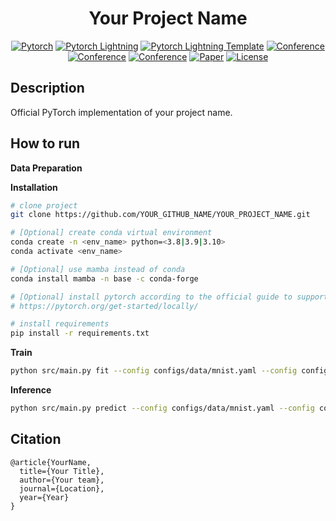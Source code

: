 <div align="center">    

# Your Project Name

[![Pytorch](https://img.shields.io/badge/PyTorch-ee4c2c?logo=pytorch&logoColor=white)](https://pytorch.org/get-started/locally/)
[![Pytorch Lightning](https://img.shields.io/badge/-Lightning-792ee5?logo=pytorchlightning&logoColor=white)](https://lightning.ai/pages/open-source/)
[![Pytorch Lightning Template](https://img.shields.io/badge/-Pytorch--Lightning--Template-017F2F?style=flat&logo=github&labelColor=gray)](https://github.com/DavidZhang73/pytorch-lightning-template)
[![Conference](http://img.shields.io/badge/CVPR-2022-4b44ce.svg)]()
[![Conference](http://img.shields.io/badge/ICCV-2022-4b44ce.svg)]()
[![Conference](http://img.shields.io/badge/ECCV-2022-4b44ce.svg)]()
[![Paper](http://img.shields.io/badge/Paper-arxiv.1234.1234-B31B1B.svg)]()
[![License](https://img.shields.io/badge/License-MIT-blue.svg)](./LICENSE)

</div>

## Description
Official PyTorch implementation of your project name.

## How to run

**Data Preparation**

**Installation**

```bash
# clone project   
git clone https://github.com/YOUR_GITHUB_NAME/YOUR_PROJECT_NAME.git

# [Optional] create conda virtual environment
conda create -n <env_name> python=<3.8|3.9|3.10>
conda activate <env_name>

# [Optional] use mamba instead of conda
conda install mamba -n base -c conda-forge

# [Optional] install pytorch according to the official guide to support GPU acceleration, etc.
# https://pytorch.org/get-started/locally/

# install requirements
pip install -r requirements.txt
```

**Train**

```bash
python src/main.py fit --config configs/data/mnist.yaml --config configs/model/simplenet.yaml --trainer.logger.init_args.name exp1
```

**Inference**

```bash
python src/main.py predict --config configs/data/mnist.yaml --config configs/model/simplenet.yaml --trainer.logger.init_args.name exp1
```

## Citation
```
@article{YourName,
  title={Your Title},
  author={Your team},
  journal={Location},
  year={Year}
}
```
